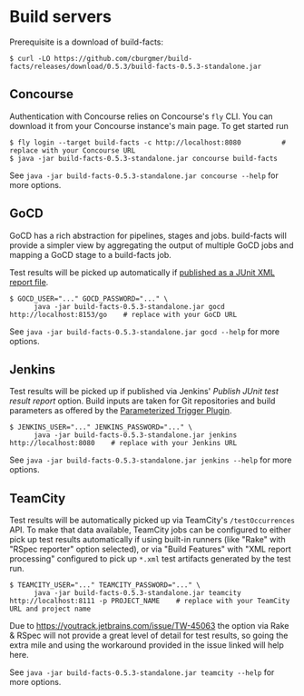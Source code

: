 # Build servers

Prerequisite is a download of build-facts:

    $ curl -LO https://github.com/cburgmer/build-facts/releases/download/0.5.3/build-facts-0.5.3-standalone.jar

## Concourse

Authentication with Concourse relies on Concourse's `fly` CLI. You can download
it from your Concourse instance's main page. To get started run

    $ fly login --target build-facts -c http://localhost:8080          # replace with your Concourse URL
    $ java -jar build-facts-0.5.3-standalone.jar concourse build-facts

See `java -jar build-facts-0.5.3-standalone.jar concourse --help` for more
options.


## GoCD

GoCD has a rich abstraction for pipelines, stages and jobs. build-facts will
provide a simpler view by aggregating the output of multiple GoCD jobs and
mapping a GoCD stage to a build-facts job.

Test results will be picked up automatically if
[published as a JUnit XML report file](https://www.go.cd/documentation/user/current/configuration/dev_upload_test_report.html).

    $ GOCD_USER="..." GOCD_PASSWORD="..." \
          java -jar build-facts-0.5.3-standalone.jar gocd http://localhost:8153/go    # replace with your GoCD URL

See `java -jar build-facts-0.5.3-standalone.jar gocd --help` for more options.


## Jenkins

Test results will be picked up if published via Jenkins' *Publish JUnit test
result report* option. Build inputs are taken for Git repositories and build
parameters as offered by the
[Parameterized Trigger Plugin](https://wiki.jenkins-ci.org/display/JENKINS/Parameterized+Trigger+Plugin).

    $ JENKINS_USER="..." JENKINS_PASSWORD="..." \
          java -jar build-facts-0.5.3-standalone.jar jenkins http://localhost:8080    # replace with your Jenkins URL

See `java -jar build-facts-0.5.3-standalone.jar jenkins --help` for more
options.


## TeamCity

Test results will be automatically picked up via TeamCity's `/testOccurrences`
API. To make that data available, TeamCity jobs can be configured to either pick
up test results automatically if using built-in runners (like "Rake" with "RSpec
reporter" option selected), or via "Build Features" with "XML report processing"
configured to pick up `*.xml` test artifacts generated by the test run.

    $ TEAMCITY_USER="..." TEAMCITY_PASSWORD="..." \
          java -jar build-facts-0.5.3-standalone.jar teamcity http://localhost:8111 -p PROJECT_NAME    # replace with your TeamCity URL and project name

Due to https://youtrack.jetbrains.com/issue/TW-45063 the option via Rake & RSpec
will not provide a great level of detail for test results, so going the extra
mile and using the workaround provided in the issue linked will help here.

See `java -jar build-facts-0.5.3-standalone.jar teamcity --help` for more
options.
